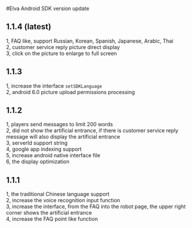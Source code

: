#Elva Android SDK version update
## 1.1.4 (latest)
1, FAQ like, support Russian, Korean, Spanish, Japanese, Arabic, Thai<br />
2, customer service reply picture direct display<br />
3, click on the picture to enlarge to full screen
## 1.1.3
1, increase the interface `setSDKLanguage` <br />
2, android 6.0 picture upload permissions processing
## 1.1.2
1, players send messages to limit 200 words <br />
2, did not show the artificial entrance, if there is customer service reply message will also display the artificial entrance <br />
3, serverId support string <br />
4, google app indexing support <br />
5, increase android native interface file <br />
6, the display optimization
## 1.1.1
1, the traditional Chinese language support <br />
2, increase the voice recognition input function <br />
3, increase the interface, from the FAQ into the robot page, the upper right corner shows the artificial entrance <br />
4, increase the FAQ point like function
